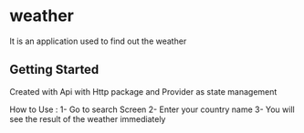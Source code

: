 # weather

It is an application used to find out the weather

## Getting Started

Created with Api with Http package and Provider as state management


How to Use :
1- Go to search Screen
2- Enter your country name
3- You will see the result of the weather immediately
